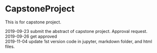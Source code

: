 # CapstoneProject
This is for capstone project.

2019-09-23 submit the abstract of capstone project. Approval request.
<br>
2019-09-26 get approved
<br>
2019-11-04 update 1st version code in jupyter, markdown folder, and html files.


